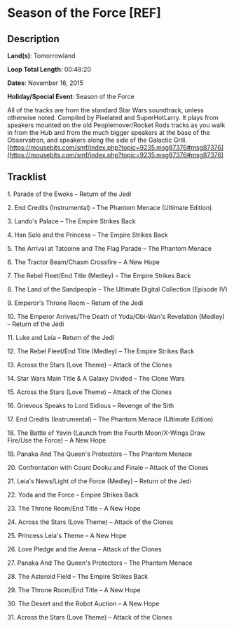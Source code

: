 # Season of the Force [REF]

## Description

**Land(s)**: Tomorrowland

**Loop Total Length**: 00:48:20

**Dates**: November 16, 2015

**Holiday/Special Event**: Season of the Force

All of the tracks are from the standard Star Wars soundtrack, unless otherwise noted. Compiled by Pixelated and SuperHotLarry. It plays from speakers mounted on the old Peoplemover/Rocket Rods tracks as you walk in from the Hub and from the much bigger speakers at the base of the Observatron, and speakers along the side of the Galactic Grill. [https://mousebits.com/smf/index.php?topic=9235.msg87376#msg87376](https://mousebits.com/smf/index.php?topic=9235.msg87376#msg87376)

## Tracklist

1\. Parade of the Ewoks – Return of the Jedi



2\. End Credits (Instrumental) – The Phantom Menace (Ultimate Edition)



3\. Lando's Palace – The Empire Strikes Back



4\. Han Solo and the Princess – The Empire Strikes Back



5\. The Arrival at Tatooine and The Flag Parade – The Phantom Menace



6\. The Tractor Beam/Chasm Crossfire – A New Hope



7\. The Rebel Fleet/End Title (Medley) – The Empire Strikes Back



8\. The Land of the Sandpeople – The Ultimate Digital Collection (Episode IV)



9\. Emperor's Throne Room – Return of the Jedi



10\. The Emperor Arrives/The Death of Yoda/Obi-Wan's Revelation (Medley) – Return of the Jedi



11\. Luke and Leia – Return of the Jedi



12\. The Rebel Fleet/End Title (Medley) – The Empire Strikes Back



13\. Across the Stars (Love Theme) – Attack of the Clones



14\. Star Wars Main Title & A Galaxy Divided – The Clone Wars



15\. Across the Stars (Love Theme) – Attack of the Clones



16\. Grievous Speaks to Lord Sidious – Revenge of the Sith



17\. End Credits (Instrumental) – The Phantom Menace (Ultimate Edition)



18\. The Battle of Yavin (Launch from the Fourth Moon/X-Wings Draw Fire/Use the Force) – A New Hope



19\. Panaka And The Queen's Protectors – The Phantom Menace



20\. Confrontation with Count Dooku and Finale – Attack of the Clones



21\. Leia's News/Light of the Force (Medley) – Return of the Jedi



22\. Yoda and the Force – Empire Strikes Back



23\. The Throne Room/End Title – A New Hope



24\. Across the Stars (Love Theme) – Attack of the Clones



25\. Princess Leia's Theme – A New Hope



26\. Love Pledge and the Arena – Attack of the Clones



27\. Panaka And The Queen's Protectors – The Phantom Menace



28\. The Asteroid Field – The Empire Strikes Back



29\. The Throne Room/End Title – A New Hope



30\. The Desert and the Robot Auction – A New Hope



31\. Across the Stars (Love Theme) – Attack of the Clones



